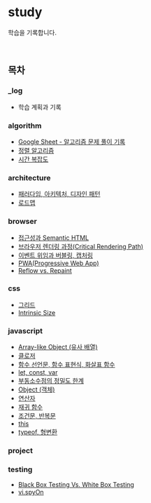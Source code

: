 # study

학습을 기록합니다.

<br>

<!-- TOC_START -->

## 목차

### \_log

- 학습 계획과 기록

### algorithm

- [Google Sheet - 알고리즘 문제 풀이 기록](https://docs.google.com/spreadsheets/d/1fbsZEK-7tj4B2WCyPIUZbWcXsDw0kylu8sBECqEotvw/edit?usp=sharing)
- [정렬 알고리즘](algorithm/sort.md)
- [시간 복잡도](algorithm/time-complexity.md)

### architecture

- [패러다임, 아키텍처, 디자인 패턴](architecture/concept-overview.md)
- [로드맵](architecture/roadmap.md)

### browser

- [접근성과 Semantic HTML](browser/a11y.md)
- [브라우저 렌더링 과정(Critical Rendering Path)](browser/critical-rendering-path.md)
- [이벤트 위임과 버블링, 캡처링](browser/event-delegation.md)
- [PWA(Progressive Web App)](browser/pwa.md)
- [Reflow vs. Repaint](browser/reflow-repaint.md)

### css

- [그리드](css/grid.md)
- [Intrinsic Size](css/intrinsic-size.md)

### javascript

- [Array-like Object (유사 배열)](javascript/array-like.md)
- [클로저](javascript/closure.md)
- [함수 선언문, 함수 표현식, 화살표 함수](javascript/function.md)
- [let, const, var](javascript/let-const-var.md)
- [부동소수점의 정밀도 한계](javascript/number.md)
- [Object (객체)](javascript/object-map-set.md)
- [연산자](javascript/operator.md)
- [재귀 함수](javascript/recursion.md)
- [조건문, 반복문](javascript/statement.md)
- [this](javascript/this.md)
- [typeof, 형변환](javascript/typeof-conversion.md)

### project

### testing

- [Black Box Testing Vs. White Box Testing](testing/blackbox-whitebox.md)
- [vi.spyOn](testing/spyOn.md)
<!-- TOC_END -->
